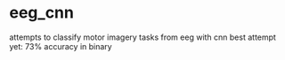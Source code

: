 # eeg_cnn
attempts to classify motor imagery tasks from eeg with cnn
best attempt yet: 73% accuracy in binary
